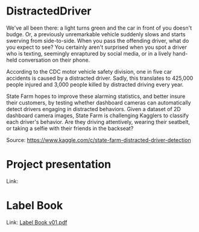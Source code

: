 # DistractedDriver

We've all been there: a light turns green and the car in front of you doesn't budge. Or, a previously unremarkable vehicle suddenly slows and starts swerving from side-to-side.
When you pass the offending driver, what do you expect to see? You certainly aren't surprised when you spot a driver who is texting, seemingly enraptured by social media, or in a lively hand-held conversation on their phone.

According to the CDC motor vehicle safety division, one in five car accidents is caused by a distracted driver. Sadly, this translates to 425,000 people injured and 3,000 people killed by distracted driving every year.

State Farm hopes to improve these alarming statistics, and better insure their customers, by testing whether dashboard cameras can automatically detect drivers engaging in distracted behaviors. Given a dataset of 2D dashboard camera images, State Farm is challenging Kagglers to classify each driver's behavior. Are they driving attentively, wearing their seatbelt, or taking a selfie with their friends in the backseat?

Source: https://www.kaggle.com/c/state-farm-distracted-driver-detection


# Project presentation
Link: 

# Label Book
Link: [Label Book v01.pdf](https://github.com/fjzs/DistractedDriver/files/9552606/Label.Book.v01.pdf)



